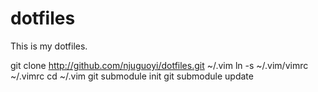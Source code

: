 dotfiles
========

This is my dotfiles.

git clone http://github.com/njuguoyi/dotfiles.git ~/.vim
ln -s ~/.vim/vimrc ~/.vimrc
cd ~/.vim
git submodule init
git submodule update
